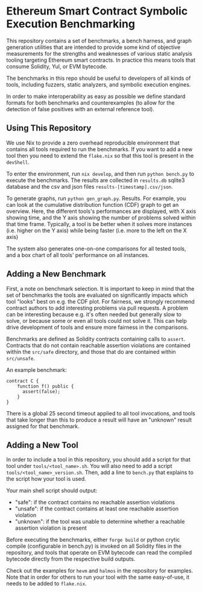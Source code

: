 # Ethereum Smart Contract Symbolic Execution Benchmarking

This repository contains a set of benchmarks, a bench harness, and graph
generation utilities that are intended to provide some kind of objective
measurements for the strengths and weaknesses of various static analysis
tooling targeting Ethereum smart contracts. In practice this means tools that
consume Solidity, Yul, or EVM bytecode.

The benchmarks in this repo should be useful to developers of all kinds of
tools, including fuzzers, static analyzers, and symbolic execution engines.

In order to make interoperability as easy as possible we define standard
formats for both benchmarks and counterexamples (to allow for the detection of
false positives with an external reference tool).

## Using This Repository

We use Nix to provide a zero overhead reproducible environment that contains
all tools required to run the benchmarks. If you want to add a new tool then
you need to extend the `flake.nix` so that this tool is present in the
`devShell`.

To enter the environment, run `nix develop`, and then run `python bench.py` to
execute the benchmarks. The results are collected in `results.db` sqlite3
database and the csv and json files `results-[timestamp].csv/json`.

To generate graphs, run `python gen_graph.py`. Results. For example, you can
look at the cumulative distribution function (CDF) graph to get an overview.
Here, the different tools's performances are displayed, with X axis showing
time, and the Y axis showing the number of problems solved within that time
frame. Typically, a tool is be better when it solves more instances (i.e.
higher on the Y axis) while being faster (i.e. more to the left on the X axis)

The system also generates one-on-one comparisons for all tested tools, and
a box chart of all tools' performance on all instances.

## Adding a New Benchmark

First, a note on benchmark selection. It is important to keep in mind that the
set of benchmarks the tools are evaluated on significantly impacts which tool
"looks" best on e.g. the CDF plot. For fairness, we strongly recommend contract
authors to add interesting problems via pull requests. A problem can be
interesting because e.g. it's often needed but generally slow to solve, or
because some or even all tools could not solve it. This can help drive
development of tools and ensure more fairness in the comparisons.

Benchmarks are defined as Solidity contracts containing calls to `assert`.
Contracts that do not contain reachable assertion violations are contained
within the `src/safe` directory, and those that do are contained within
`src/unsafe`.

An example benchmark:

```sol
contract C {
    function f() public {
      assert(false);
    }
}
```

There is a global 25 second timeout applied to all tool invocations, and tools that take longer than
this to produce a result will have an "unknown" result assigned for that benchmark.

## Adding a New Tool

In order to include a tool in this repository, you should add a script for that
tool under `tools/<tool_name>.sh`. You will also need to add a script
`tools/<tool_name>_version.sh`. Then, add a line to `bench.py` that explains to
the script how your tool is used.

Your main shell script should output:

- "safe": if the contract contains no reachable assertion violations
- "unsafe": if the contract contains at least one reachable assertion violation
- "unknown": if the tool was unable to determine whether a reachable assertion violation is present

Before executing the benchmarks, either `forge build` or python crytic compile
(configurable in bench.py) is invoked on all Solidity files in the repository,
and tools that operate on EVM bytecode can read the compiled bytecode directly
from the respective build outputs.

Check out the examples for `hevm` and `halmos` in the repository for examples.
Note that in order for others to run your tool with the same easy-of-use, it
needs to be added to `flake.nix`.
